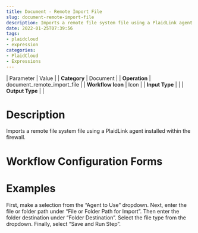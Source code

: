```yaml
---
title: Document - Remote Import File
slug: document-remote-import-file
description: Imports a remote file system file using a PlaidLink agent installed within the firewall.
date: 2022-01-25T07:39:56
tags:
- plaidcloud
- expression
categories:
- PlaidCloud
- Expressions
---
```





| Parameter | Value |
| **Category** | Document |
| **Operation** | document\_remote\_import\_file |
| **Workflow Icon** | Icon |
| **Input Type** |  |
| **Output Type** |  |

# Description


Imports a remote file system file using a PlaidLink agent installed within the firewall.



# Workflow Configuration Forms



# Examples


First, make a selection from the “Agent to Use” dropdown. Next, enter the file or folder path under “File or Folder Path for Import”. Then enter the folder destination under “Folder Destination”. Select the file type from the dropdown. Finally, select “Save and Run Step”. 

